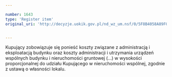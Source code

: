 ```yaml
---

number: 1643
type: 'Register item'
original_uri: 'http://decyzje.uokik.gov.pl/nd_wz_um.nsf/0/5F8B4058A89F0307C12575E6002B3879?OpenDocument'


---
```


Kupujący zobowiązuje się ponieść koszty związane z administracją i eksploatacją budynku oraz koszty administracji i utrzymania urządzeń wspólnych budynku i nieruchomości gruntowej (…) w wysokości proporcjonalnej do udziału Kupującego w nieruchomości wspólnej, zgodnie z ustawą o własności lokalu.
